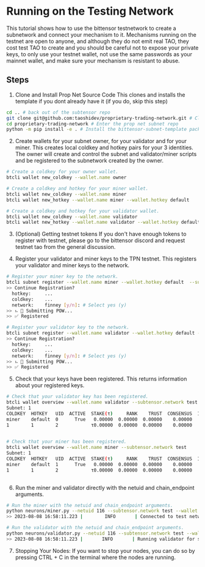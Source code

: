 # Running on the Testing Network
This tutorial shows how to use the bittensor testnetwork to create a subnetwork and connect your mechanism to it. 
Mechanisms running on the testnet are open to anyone, and although they do not emit real TAO, they cost test TAO 
to create and you should be careful not to expose your private keys, to only use your testnet wallet, not use the 
same passwords as your mainnet wallet, and make sure your mechanism is resistant to abuse. 

## Steps

1. Clone and Install Prop Net Source Code
This clones and installs the template if you dont already have it (if you do, skip this step)
```bash
cd .. # back out of the subtensor repo
git clone git@github.com:taoshidev/proprietary-trading-network.git # Clone the prop net subnet repo
cd proprietary-trading-network # Enter the prop net subnet repo
python -m pip install -e . # Install the bittensor-subnet-template package
```

2. Create wallets for your subnet owner, for your validator and for your miner.
This creates local coldkey and hotkey pairs for your 3 identities. The owner will create and control the subnet and 
validator/miner scripts and be registered to the subnetwork created by the owner.
```bash
# Create a coldkey for your owner wallet.
btcli wallet new_coldkey --wallet.name owner

# Create a coldkey and hotkey for your miner wallet.
btcli wallet new_coldkey --wallet.name miner
btcli wallet new_hotkey --wallet.name miner --wallet.hotkey default

# Create a coldkey and hotkey for your validator wallet.
btcli wallet new_coldkey --wallet.name validator
btcli wallet new_hotkey --wallet.name validator --wallet.hotkey default
```

3. (Optional) Getting testnet tokens
If you don't have enough tokens to register with testnet, please go to the bittensor discord and request testnet tao
from the general discussion.

4. Register your validator and miner keys to the TPN testnet.
This registers your validator and miner keys to the network.
```bash
# Register your miner key to the network.
btcli subnet register --wallet.name miner --wallet.hotkey default  --subtensor.network test --netuid 116
>> Continue Registration?
  hotkey:     ...
  coldkey:    ...
  network:    finney [y/n]: # Select yes (y)
>> ⠦ 📡 Submitting POW...
>> ✅ Registered

# Register your validator key to the network.
btcli subnet register --wallet.name validator --wallet.hotkey default --subtensor.network test --netuid 116
>> Continue Registration?
  hotkey:     ...
  coldkey:    ...
  network:    finney [y/n]: # Select yes (y)
>> ⠦ 📡 Submitting POW...
>> ✅ Registered
```

5. Check that your keys have been registered.
This returns information about your registered keys.
```bash
# Check that your validator key has been registered.
btcli wallet overview --wallet.name validator --subtensor.network test
Subnet: 1                                                                                                                                                                
COLDKEY  HOTKEY   UID  ACTIVE  STAKE(τ)     RANK    TRUST  CONSENSUS  INCENTIVE  DIVIDENDS  EMISSION(ρ)   VTRUST  VPERMIT  UPDATED  AXON  HOTKEY_SS58                    
miner    default  0      True   0.00000  0.00000  0.00000    0.00000    0.00000    0.00000            0  0.00000                14  none  5GTFrsEQfvTsh3WjiEVFeKzFTc2xcf…
1        1        2            τ0.00000  0.00000  0.00000    0.00000    0.00000    0.00000           ρ0  0.00000                                                         
                                                                          Wallet balance: τ0.0         

# Check that your miner has been registered.
btcli wallet overview --wallet.name miner --subtensor.network test
Subnet: 1                                                                                                                                                                
COLDKEY  HOTKEY   UID  ACTIVE  STAKE(τ)     RANK    TRUST  CONSENSUS  INCENTIVE  DIVIDENDS  EMISSION(ρ)   VTRUST  VPERMIT  UPDATED  AXON  HOTKEY_SS58                    
miner    default  1      True   0.00000  0.00000  0.00000    0.00000    0.00000    0.00000            0  0.00000                14  none  5GTFrsEQfvTsh3WjiEVFeKzFTc2xcf…
1        1        2            τ0.00000  0.00000  0.00000    0.00000    0.00000    0.00000           ρ0  0.00000                                                         
                                                                          Wallet balance: τ0.0   
```

6. Run the miner and validator directly with the netuid and chain_endpoint arguments.
```bash
# Run the miner with the netuid and chain_endpoint arguments.
python neurons/miner.py --netuid 116 --subtensor.network test --wallet.name miner --wallet.hotkey default --logging.debug
>> 2023-08-08 16:58:11.223 |        INFO       | Connected to test network and wss://test.finney.opentensor.ai:443/...

# Run the validator with the netuid and chain_endpoint arguments.
python neurons/validator.py --netuid 116 --subtensor.network test --wallet.name validator --wallet.hotkey default --logging.debug
>> 2023-08-08 16:58:11.223 |       INFO       | Running validator for subnet: 116 on network: wss://entrypoint-finney.opentensor.ai:443 with config:...
```

7. Stopping Your Nodes:
If you want to stop your nodes, you can do so by pressing CTRL + C in the terminal where the nodes are running.

